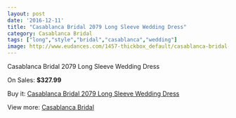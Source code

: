 ```yaml
---
layout: post
date: '2016-12-11'
title: "Casablanca Bridal 2079 Long Sleeve Wedding Dress"
category: Casablanca Bridal
tags: ["long","style","bridal","casablanca","wedding"]
image: http://www.eudances.com/1457-thickbox_default/casablanca-bridal-2079-long-sleeve-wedding-dress.jpg
---
```

Casablanca Bridal 2079 Long Sleeve Wedding Dress

On Sales: **$327.99**
<a href="https://www.eudances.com/en/casablanca-bridal/512-casablanca-bridal-2079-long-sleeve-wedding-dress.html"><amp-img layout="responsive" width="600" height="600" src="//www.eudances.com/1457-thickbox_default/casablanca-bridal-2079-long-sleeve-wedding-dress.jpg" alt="Casablanca Bridal 2079 Long Sleeve Wedding Dress 0" /></a>
<a href="https://www.eudances.com/en/casablanca-bridal/512-casablanca-bridal-2079-long-sleeve-wedding-dress.html"><amp-img layout="responsive" width="600" height="600" src="//www.eudances.com/1459-thickbox_default/casablanca-bridal-2079-long-sleeve-wedding-dress.jpg" alt="Casablanca Bridal 2079 Long Sleeve Wedding Dress 1" /></a>
<a href="https://www.eudances.com/en/casablanca-bridal/512-casablanca-bridal-2079-long-sleeve-wedding-dress.html"><amp-img layout="responsive" width="600" height="600" src="//www.eudances.com/1458-thickbox_default/casablanca-bridal-2079-long-sleeve-wedding-dress.jpg" alt="Casablanca Bridal 2079 Long Sleeve Wedding Dress 2" /></a>

Buy it: [Casablanca Bridal 2079 Long Sleeve Wedding Dress](https://www.eudances.com/en/casablanca-bridal/512-casablanca-bridal-2079-long-sleeve-wedding-dress.html "Casablanca Bridal 2079 Long Sleeve Wedding Dress")

View more: [Casablanca Bridal](https://www.eudances.com/en/4-casablanca-bridal "Casablanca Bridal")